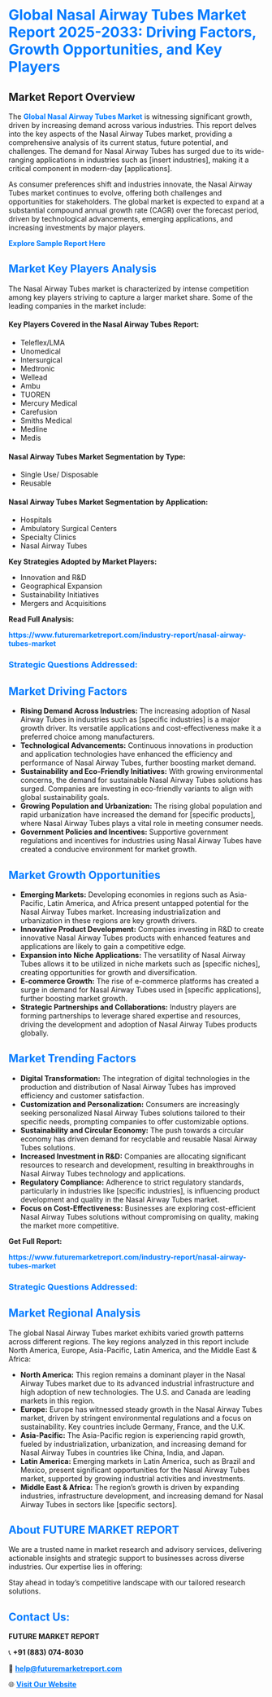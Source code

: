 <h1 style="color: #007BFF;">Global Nasal Airway Tubes Market Report 2025-2033: Driving Factors, Growth Opportunities, and Key Players</h1>

<section id="overview">
<h2>Market Report Overview</h2>
<p>The <a href="https://www.futuremarketreport.com/industry-report/nasal-airway-tubes-market" style="color: #007BFF; text-decoration: none;"><strong>Global Nasal Airway Tubes Market</strong></a> is witnessing significant growth, driven by increasing demand across various industries. This report delves into the key aspects of the Nasal Airway Tubes market, providing a comprehensive analysis of its current status, future potential, and challenges. The demand for Nasal Airway Tubes has surged due to its wide-ranging applications in industries such as [insert industries], making it a critical component in modern-day [applications].</p>
<p>As consumer preferences shift and industries innovate, the Nasal Airway Tubes market continues to evolve, offering both challenges and opportunities for stakeholders. The global market is expected to expand at a substantial compound annual growth rate (CAGR) over the forecast period, driven by technological advancements, emerging applications, and increasing investments by major players.</p>
</section>

<section id="overview">
<p><a href="https://www.futuremarketreport.com/request-sample/reportId=122351" style="color: #007BFF; text-decoration: none;"><strong>Explore Sample Report Here</strong></a></p>
</section>

<section id="key-players">
<h2 style="color: #007BFF;">Market Key Players Analysis</h2>
<p>The Nasal Airway Tubes market is characterized by intense competition among key players striving to capture a larger market share. Some of the leading companies in the market include:</p>
<h4>Key Players Covered in the Nasal Airway Tubes Report:</h4>
<ul><li>Teleflex/LMA</li><li>Unomedical</li><li>Intersurgical</li><li>Medtronic</li><li>Wellead</li><li>Ambu</li><li>TUOREN</li><li>Mercury Medical</li><li>Carefusion</li><li>Smiths Medical</li><li>Medline</li><li>Medis</li></ul>
<h4>Nasal Airway Tubes Market Segmentation by Type:</h4>
<ul><li>Single Use/ Disposable</li><li>Reusable</li></ul>

<h4>Nasal Airway Tubes Market Segmentation by Application:</h4>
<ul><li>Hospitals</li><li>Ambulatory Surgical Centers</li><li>Specialty Clinics</li><li>Nasal Airway Tubes</li></ul>
<p><strong>Key Strategies Adopted by Market Players:</strong></p>
<ul>
<li>Innovation and R&D</li>
<li>Geographical Expansion</li>
<li>Sustainability Initiatives</li>
<li>Mergers and Acquisitions</li>
</ul>
</section>

<section>
<p><strong>Read Full Analysis: </strong></p><a href="https://www.futuremarketreport.com/industry-report/nasal-airway-tubes-market" style="color: #007BFF; text-decoration: none;"><strong>https://www.futuremarketreport.com/industry-report/nasal-airway-tubes-market</strong></a>
<h3 style="color: #007BFF;">Strategic Questions Addressed:</h3>
</section>

<section id="driving-factors">
<h2 style="color: #007BFF;">Market Driving Factors</h2>
<ul>
<li><strong>Rising Demand Across Industries:</strong> The increasing adoption of Nasal Airway Tubes in industries such as [specific industries] is a major growth driver. Its versatile applications and cost-effectiveness make it a preferred choice among manufacturers.</li>
<li><strong>Technological Advancements:</strong> Continuous innovations in production and application technologies have enhanced the efficiency and performance of Nasal Airway Tubes, further boosting market demand.</li>
<li><strong>Sustainability and Eco-Friendly Initiatives:</strong> With growing environmental concerns, the demand for sustainable Nasal Airway Tubes solutions has surged. Companies are investing in eco-friendly variants to align with global sustainability goals.</li>
<li><strong>Growing Population and Urbanization:</strong> The rising global population and rapid urbanization have increased the demand for [specific products], where Nasal Airway Tubes plays a vital role in meeting consumer needs.</li>
<li><strong>Government Policies and Incentives:</strong> Supportive government regulations and incentives for industries using Nasal Airway Tubes have created a conducive environment for market growth.</li>
</ul>
</section>

<section id="growth-opportunities">
<h2 style="color: #007BFF;">Market Growth Opportunities</h2>
<ul>
<li><strong>Emerging Markets:</strong> Developing economies in regions such as Asia-Pacific, Latin America, and Africa present untapped potential for the Nasal Airway Tubes market. Increasing industrialization and urbanization in these regions are key growth drivers.</li>
<li><strong>Innovative Product Development:</strong> Companies investing in R&D to create innovative Nasal Airway Tubes products with enhanced features and applications are likely to gain a competitive edge.</li>
<li><strong>Expansion into Niche Applications:</strong> The versatility of Nasal Airway Tubes allows it to be utilized in niche markets such as [specific niches], creating opportunities for growth and diversification.</li>
<li><strong>E-commerce Growth:</strong> The rise of e-commerce platforms has created a surge in demand for Nasal Airway Tubes used in [specific applications], further boosting market growth.</li>
<li><strong>Strategic Partnerships and Collaborations:</strong> Industry players are forming partnerships to leverage shared expertise and resources, driving the development and adoption of Nasal Airway Tubes products globally.</li>
</ul>
</section>

<section id="trending-factors">
<h2 style="color: #007BFF;">Market Trending Factors</h2>
<ul>
<li><strong>Digital Transformation:</strong> The integration of digital technologies in the production and distribution of Nasal Airway Tubes has improved efficiency and customer satisfaction.</li>
<li><strong>Customization and Personalization:</strong> Consumers are increasingly seeking personalized Nasal Airway Tubes solutions tailored to their specific needs, prompting companies to offer customizable options.</li>
<li><strong>Sustainability and Circular Economy:</strong> The push towards a circular economy has driven demand for recyclable and reusable Nasal Airway Tubes solutions.</li>
<li><strong>Increased Investment in R&D:</strong> Companies are allocating significant resources to research and development, resulting in breakthroughs in Nasal Airway Tubes technology and applications.</li>
<li><strong>Regulatory Compliance:</strong> Adherence to strict regulatory standards, particularly in industries like [specific industries], is influencing product development and quality in the Nasal Airway Tubes market.</li>
<li><strong>Focus on Cost-Effectiveness:</strong> Businesses are exploring cost-efficient Nasal Airway Tubes solutions without compromising on quality, making the market more competitive.</li>
</ul>
</section>

<section>
<p><strong>Get Full Report: </strong></p><a href="https://www.futuremarketreport.com/industry-report/nasal-airway-tubes-market" style="color: #007BFF; text-decoration: none;"><strong>https://www.futuremarketreport.com/industry-report/nasal-airway-tubes-market</strong></a>
<h3 style="color: #007BFF;">Strategic Questions Addressed:</h3>
</section>


<section id="regional-analysis">
<h2 style="color: #007BFF;">Market Regional Analysis</h2>
<p>The global Nasal Airway Tubes market exhibits varied growth patterns across different regions. The key regions analyzed in this report include North America, Europe, Asia-Pacific, Latin America, and the Middle East & Africa:</p>
<ul>
<li><strong>North America:</strong> This region remains a dominant player in the Nasal Airway Tubes market due to its advanced industrial infrastructure and high adoption of new technologies. The U.S. and Canada are leading markets in this region.</li>
<li><strong>Europe:</strong> Europe has witnessed steady growth in the Nasal Airway Tubes market, driven by stringent environmental regulations and a focus on sustainability. Key countries include Germany, France, and the U.K.</li>
<li><strong>Asia-Pacific:</strong> The Asia-Pacific region is experiencing rapid growth, fueled by industrialization, urbanization, and increasing demand for Nasal Airway Tubes in countries like China, India, and Japan.</li>
<li><strong>Latin America:</strong> Emerging markets in Latin America, such as Brazil and Mexico, present significant opportunities for the Nasal Airway Tubes market, supported by growing industrial activities and investments.</li>
<li><strong>Middle East & Africa:</strong> The region’s growth is driven by expanding industries, infrastructure development, and increasing demand for Nasal Airway Tubes in sectors like [specific sectors].</li>
</ul>
</section>

<footer>
<h2 style="color: #007BFF;">About FUTURE MARKET REPORT</h2>
<p>We are a trusted name in market research and advisory services, delivering actionable insights and strategic support to businesses across diverse industries. Our expertise lies in offering:</p>

<p>Stay ahead in today’s competitive landscape with our tailored research solutions.</p>

<h2 style="color: #007BFF;">Contact Us:</h2>
<p><strong>FUTURE MARKET REPORT</strong></p>
<p>📞 <strong>+91 (883) 074-8030</strong></p>
<p>📧 <strong><a href="mailto:help@futuremarketreport.com" style="color: #007BFF;">help@futuremarketreport.com</a></strong></p>
<p>🌐 <strong><a href="https://www.futuremarketreport.com/" style="color: #007BFF;">Visit Our Website</a></strong></p>
</footer>
